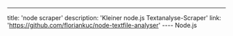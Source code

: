 ---
title: 'node scraper'
description: 'Kleiner node.js Textanalyse-Scraper'
link: 'https://github.com/floriankuc/node-textfile-analyser'
---- Node.js
